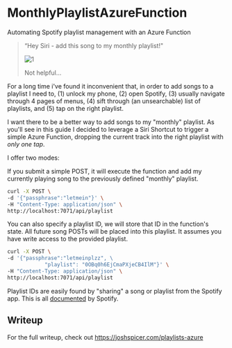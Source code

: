 # MonthlyPlaylistAzureFunction
Automating Spotify playlist management with an Azure Function

> “Hey Siri - add this song to my monthly playlist!"
>
> ![1](https://joshspicer.com/assets/resources-playlist-azure/1.PNG)
>
> Not helpful...

For a long time i've found it inconvenient that, in order to add songs to a playlist I need to, (1) unlock my phone, (2) open Spotify, (3) usually navigate through 4 pages of menus, (4) sift through (an unsearchable) list of playlists, and (5) tap on the right playlist.

I want there to be a better way to add songs to my "monthly" playlist. As you'll see in this guide I decided to leverage a Siri Shortcut to trigger a simple Azure Function, dropping the current track into the right playlist with _only one tap_.

I offer two modes:

If you submit a simple POST, it will execute the function and add my currently playing song to the previously defined "monthly" playlist.

```bash
curl -X POST \
-d '{"passphrase":"letmein"}' \
-H "Content-Type: application/json" \
http://localhost:7071/api/playlist
```

You can also specify a playlist ID, we will store that ID in the function's state. All future song POSTs will be placed into this playlist. It assumes you have write access to the provided playlist.

```bash
curl -X POST \
-d '{"passphrase":"letmeinplzz", \
			"playlist": "0OBq0h6EjCmaPXjeCB4IlM"}' \
-H "Content-Type: application/json" \
http://localhost:7071/api/playlist
```

Playlist IDs are easily found by "sharing" a song or playlist from the Spotify app. This is all [documented](https://developer.spotify.com/documentation/web-api/reference/object-model/) by Spotify.

## Writeup

For the full writeup, check out https://joshspicer.com/playlists-azure
